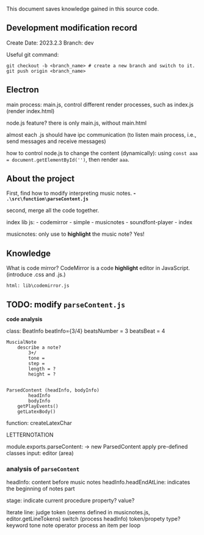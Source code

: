This document saves knowledge gained in this source code.

## Development modification record

Create Date: 2023.2.3
Branch: dev

Useful git command:
```git
git checkout -b <branch_name> # create a new branch and switch to it.
git push origin <branch_name>
```

## Electron

main process: main.js, control different render processes, such as index.js (render index.html) 

node.js feature? there is only main.js, without main.html

almost each .js should have ipc communication (to listen main process, i.e., send messages and receive messages)

how to control node.js to change the content (dynamically): using `const aaa = document.getElementById('')`, then render `aaa`.

## About the project

First, find how to modify interpreting music notes.
**- `.\src\function\parseContent.js`**

second, merge all the code together.


index lib js:
    - codemirror
    - simple
    - musicnotes
    - soundfont-player
    - index


musicnotes: only use to **highlight** the music note? Yes!



## Knowledge

What is code mirror?
CodeMirror is a code **highlight** editor in JavaScript. (introduce .css and .js.)

`html: lib\codemirror.js`

## TODO: modify `parseContent.js` 

**code analysis**

class:
    BeatInfo
        beatInfo={3/4}
            beatsNumber = 3
            beatsBeat = 4

    MuscialNote
        describe a note?
            3+/
            tone = 
            step = 
            length = ?
            height = ?


    ParsedContent (headInfo, bodyInfo)
            headInfo
            bodyInfo
        getPlayEvents()
        getLatexBody()

function:
    createLatexChar

LETTERNOTATION

module.exports.parseContent: -> new ParsedContent 
    apply pre-defined classes
    input: editor (area)

### analysis of `parseContent`

headInfo: content before music notes
headInfo.headEndAtLine: indicates the beginning of notes part

stage: indicate current procedure
property?
value?

Iterate line:
    judge token (seems defined in musicnotes.js, editor.getLineTokens)
    switch (process headInfo)
        token/propety type?
            keyword
            tone
            note
            operator
    process an item per loop




